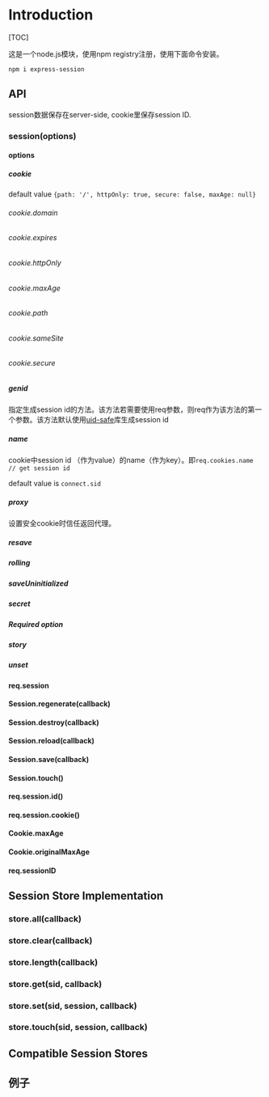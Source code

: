 # Introduction

[TOC]

这是一个node.js模块，使用npm registry注册，使用下面命令安装。

`npm i express-session`

## API

session数据保存在server-side, cookie里保存session ID.  

### session(options)

#### options

##### cookie

default value `{path: '/', httpOnly: true, secure: false, maxAge: null}`

###### cookie.domain
###### cookie.expires
###### cookie.httpOnly
###### cookie.maxAge
###### cookie.path
###### cookie.sameSite
###### cookie.secure
##### genid

指定生成session id的方法。该方法若需要使用req参数，则req作为该方法的第一个参数。该方法默认使用[uid-safe](https://www.npmjs.com/package/uid-safe)库生成session id

##### name

cookie中session id （作为value）的name（作为key）。即`req.cookies.name // get session id`

default value is `connect.sid`

##### proxy

设置安全cookie时信任返回代理。

##### resave
##### rolling
##### saveUninitialized
##### secret
##### Required option
##### story
##### unset
#### req.session
#### Session.regenerate(callback)
#### Session.destroy(callback)
#### Session.reload(callback)
#### Session.save(callback)
#### Session.touch()
#### req.session.id()
#### req.session.cookie()
#### Cookie.maxAge
#### Cookie.originalMaxAge
#### req.sessionID
## Session Store Implementation
### store.all(callback)
### store.clear(callback)
### store.length(callback)
### store.get(sid, callback)
### store.set(sid, session, callback)
### store.touch(sid, session, callback)
## Compatible Session Stores
## 例子


